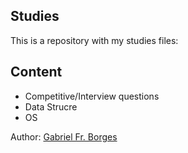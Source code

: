 ## Studies

This is a repository with my studies files:

## Content
 -  Competitive/Interview questions
 -  Data Strucre
 -  OS

Author: [Gabriel Fr. Borges](github.com/gabrielfrborges)
